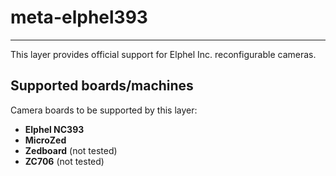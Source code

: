 # meta-elphel393
***
This layer provides official support for Elphel Inc. reconfigurable cameras.

## Supported boards/machines
Camera boards to be supported by this layer:

* **Elphel NC393**
* **MicroZed**
* **Zedboard** (not tested)
* **ZC706** (not tested)

